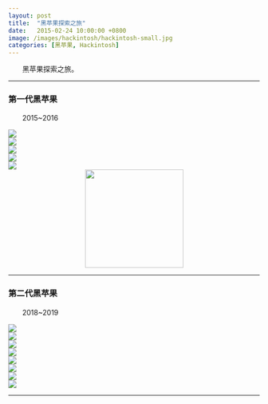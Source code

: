 ```yaml
---
layout: post
title:  "黑苹果探索之旅"
date:   2015-02-24 10:00:00 +0800
image: /images/hackintosh/hackintosh-small.jpg
categories: [黑苹果, Hackintosh]
---
```


　　黑苹果探索之旅。

------

<h3>第一代黑苹果</h3>

　　2015~2016

<div class="row">
    <div class="col-md-6">
        <a href="{{site.baseurl}}/images/hackintosh/Gen1-P61115-171849.jpg" target="_blank">
            <img class="thumbnail" src="{{site.baseurl}}/images/hackintosh/Gen1-P61115-171849_s.jpg">
        </a>
    </div>
    <div class="col-md-6">
        <a href="{{site.baseurl}}/images/hackintosh/Gen1-IMG_20150225_171022.jpg" target="_blank">
            <img class="thumbnail" src="{{site.baseurl}}/images/hackintosh/Gen1-IMG_20150225_171022_s.jpg">
        </a>
    </div>
</div>
<div class="row">
    <div class="col-md-6">
        <a href="{{site.baseurl}}/images/hackintosh/Gen1-IMG_20150302_182224.jpg" target="_blank">
            <img class="thumbnail" src="{{site.baseurl}}/images/hackintosh/Gen1-IMG_20150302_182224_s.jpg">
        </a>
    </div>
    <div class="col-md-6">
        <a href="{{site.baseurl}}/images/hackintosh/Gen1-IMG_20150301_231719.jpg" target="_blank">
            <img class="thumbnail" src="{{site.baseurl}}/images/hackintosh/Gen1-IMG_20150301_231719_s.jpg">
        </a>
    </div>
</div>
<div class="row">
    <div class="col-md-6">
        <a href="{{site.baseurl}}/images/hackintosh/Gen1-IMG_20150301_232231.jpg" target="_blank">
            <img class="thumbnail" src="{{site.baseurl}}/images/hackintosh/Gen1-IMG_20150301_232231_s.jpg">
        </a>
    </div>
    <div class="col-md-6" style="text-align: center;">
        <a href="{{site.baseurl}}/images/hackintosh/Gen1-IMG_20150313_120700.jpg" target="_blank">
            <img class="thumbnail" style="height: 197px;" src="{{site.baseurl}}/images/hackintosh/Gen1-IMG_20150313_120700_s.jpg">
        </a>
    </div>
</div>

------

<h3>第二代黑苹果</h3>

　　2018~2019

<div class="row">
    <div class="col-md-6">
        <a href="{{site.baseurl}}/images/hackintosh/Gen2-IMG_20190831_155956.jpg" target="_blank">
            <img class="thumbnail" src="{{site.baseurl}}/images/hackintosh/Gen2-IMG_20190831_155956_s.jpg">
        </a>
    </div>
    <div class="col-md-6">
        <a href="{{site.baseurl}}/images/hackintosh/Gen2-IMG_20190219_192149.jpg" target="_blank">
            <img class="thumbnail" src="{{site.baseurl}}/images/hackintosh/Gen2-IMG_20190219_192149_s.jpg">
        </a>
    </div>
</div>
<div class="row">
    <div class="col-md-6">
        <a href="{{site.baseurl}}/images/hackintosh/Gen2-IMG_20180804_173700.jpg" target="_blank">
            <img class="thumbnail" src="{{site.baseurl}}/images/hackintosh/Gen2-IMG_20180804_173700_s.jpg">
        </a>
    </div>
    <div class="col-md-6">
        <a href="{{site.baseurl}}/images/hackintosh/Gen2-后视角.jpg" target="_blank">
            <img class="thumbnail" src="{{site.baseurl}}/images/hackintosh/Gen2-后视角_s.jpg">
        </a>
    </div>
</div>
<div class="row">
    <div class="col-md-6">
        <a href="{{site.baseurl}}/images/hackintosh/Gen2-IMG_20180728_230720.jpg" target="_blank">
            <img class="thumbnail" src="{{site.baseurl}}/images/hackintosh/Gen2-IMG_20180728_230720_s.jpg">
        </a>
    </div>
    <div class="col-md-6">
        <a href="{{site.baseurl}}/images/hackintosh/Gen2-macOSX关于.jpg" target="_blank">
            <img class="thumbnail" src="{{site.baseurl}}/images/hackintosh/Gen2-macOSX关于_s.jpg">
        </a>
    </div>
</div>
<div class="row">
    <div class="col-md-6">
        <a href="{{site.baseurl}}/images/hackintosh/Gen2-macOSX启动台.jpg" target="_blank">
            <img class="thumbnail" src="{{site.baseurl}}/images/hackintosh/Gen2-macOSX启动台_s.jpg">
        </a>
    </div>
    <div class="col-md-6">
        <a href="{{site.baseurl}}/images/hackintosh/Gen2-FinalCutPro.jpg" target="_blank">
            <img class="thumbnail" src="{{site.baseurl}}/images/hackintosh/Gen2-FinalCutPro_s.jpg">
        </a>
    </div>
</div>

------